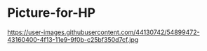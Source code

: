 # Picture-for-HP

https://user-images.githubusercontent.com/44130742/54899472-43160400-4f13-11e9-9f0b-c25bf350d7cf.jpg
